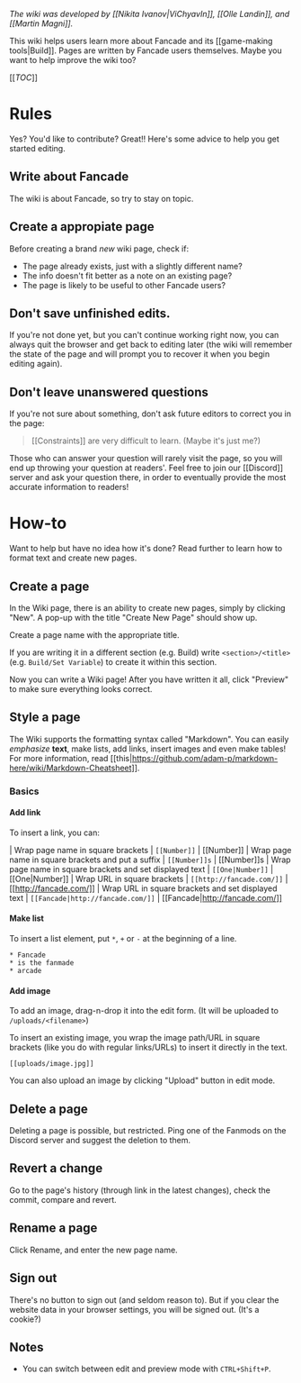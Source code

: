 *The wiki was developed by [[Nikita Ivanov|ViChyavIn]], [[Olle Landin]], and [[Martin Magni]].*

This wiki helps users learn more about Fancade and its [[game-making tools|Build]]. Pages are written by Fancade users themselves. Maybe you want to help improve the wiki too?

[[_TOC_]]

# Rules

Yes? You'd like to contribute? Great!! Here's some advice to help you get started editing.

## Write about Fancade

The wiki is about Fancade, so try to stay on topic.

## Create a appropiate page

Before creating a brand *new* wiki page, check if:

* The page already exists, just with a slightly different name?
* The info doesn't fit better as a note on an existing page?
* The page is likely to be useful to other Fancade users?

## Don't save unfinished edits.

If you're not done yet, but you can't continue working right now, you can always quit the browser and get back to editing later (the wiki will remember the state of the page and will prompt you to recover it when you begin editing again).

## Don't leave unanswered questions

If you're not sure about something, don't ask future editors to correct you in the page:

<blockquote>
[[Constraints]] are very difficult to learn. (Maybe it's just me?)
</blockquote>

Those who can answer your question will rarely visit the page, so you will end up throwing your question at readers'. Feel free to join our [[Discord]] server and ask your question there, in order to eventually provide the most accurate information to readers!

# How-to

Want to help but have no idea how it's done? Read further to learn how to format text and create new pages.

## Create a page

In the Wiki page, there is an ability to create new pages, simply by clicking "New". A pop-up with the title "Create New Page" should show up.

Create a page name with the appropriate title.

If you are writing it in a different section (e.g. Build) write `<section>/<title>` (e.g. `Build/Set Variable`) to create it within this section.

Now you can write a Wiki page! After you have written it all, click "Preview" to make sure everything looks correct.

## Style a page

The Wiki supports the formatting syntax called "Markdown". You can easily *emphasize* **text**, make lists, add links, insert images and even make tables! For more information, read [[this|https://github.com/adam-p/markdown-here/wiki/Markdown-Cheatsheet]].

### Basics

#### Add link

To insert a link, you can:

| Wrap page name in square brackets | `[[Number]]` | [[Number]]
| Wrap page name in square brackets and put a suffix | `[[Number]]s` | [[Number]]s
| Wrap page name in square brackets and set displayed text | `[[One|Number]]` | [[One|Number]]
| Wrap URL in square brackets | `[[http://fancade.com/]]` | [[http://fancade.com/]]
| Wrap URL in square brackets and set displayed text | `[[Fancade|http://fancade.com/]]` | [[Fancade|http://fancade.com/]]

#### Make list

To insert a list element, put `*`, `+` or `-` at the beginning of a line.

```
* Fancade
* is the fanmade
* arcade
```

#### Add image

To add an image, drag-n-drop it into the edit form. (It will be uploaded to `/uploads/<filename>`)

To insert an existing image, you wrap the image path/URL in square brackets (like you do with regular links/URLs) to insert it directly in the text.

```[[uploads/image.jpg]]```

You can also upload an image by clicking "Upload" button in edit mode.

## Delete a page

Deleting a page is possible, but restricted. Ping one of the Fanmods on the Discord server and suggest the deletion to them.

## Revert a change

Go to the page's history (through link in the latest changes), check the commit, compare and revert.

## Rename a page
Click Rename, and enter the new page name.

## Sign out

There's no button to sign out (and seldom reason to). But if you clear the website data in your browser settings, you will be signed out. (It's a cookie?)

## Notes

* You can switch between edit and preview mode with `CTRL+Shift+P`.
